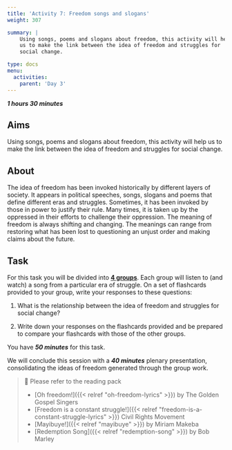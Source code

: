 ```yaml
---
title: 'Activity 7: Freedom songs and slogans'
weight: 307

summary: |
    Using songs, poems and slogans about freedom, this activity will help
    us to make the link between the idea of freedom and struggles for
    social change.

type: docs
menu:
  activities:
    parent: 'Day 3'
---
```


***1 hours 30 minutes***

## Aims

Using songs, poems and slogans about freedom, this activity will help
us to make the link between the idea of freedom and struggles for
social change.

## About

The idea of freedom has been invoked historically by different layers of
society. It appears in political speeches, songs, slogans and poems
that define different eras and struggles. Sometimes, it has been
invoked by those in power to justify their rule. Many times, it is taken up
by the oppressed in their efforts to challenge their oppression. The
meaning of freedom is always shifting and changing. The meanings
can range from restoring what has been lost to questioning an unjust
order and making claims about the future.

## Task

For this task you will be divided into <u>**4 groups**</u>. Each group will listen to
(and watch) a song from a particular era of struggle. On a set of
flashcards provided to your group, write your responses to these
questions:

1. What is the relationship between the idea of freedom and struggles
for social change?

2. Write down your responses on the flashcards provided and be
prepared to compare your flashcards with those of the other groups.

You have ***50 minutes*** for this task.

We will conclude this session with a ***40 minutes*** plenary
presentation, consolidating the ideas of freedom generated through
the group work.

> 📖️ Please refer to the reading pack
>
> * [Oh freedom!]({{< relref "oh-freedom-lyrics" >}})
>   by The Golden Gospel Singers
> * [Freedom is a constant struggle!]({{< relref "freedom-is-a-constant-struggle-lyrics" >}})
>   Civil Rights Movement
> * [Mayibuye!]({{< relref "mayibuye" >}})
>   by Miriam Makeba
> * [Redemption Song]({{< relref "redemption-song" >}})
>   by Bob Marley
